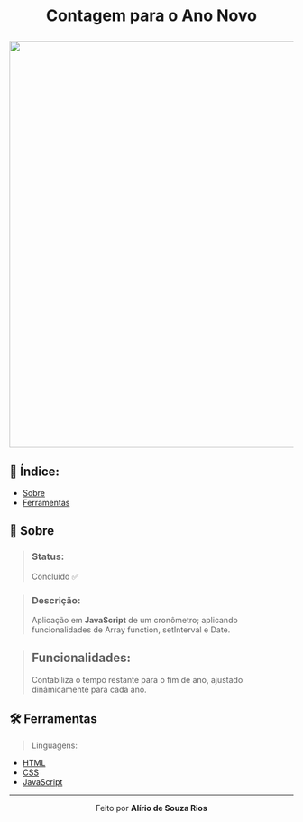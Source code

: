 <!-- HEADER -->
<h1 align="center">
    <p>Contagem para o Ano Novo</p> 
    <img src="https://cdn.discordapp.com/attachments/958785083630841856/1014006237127507989/countdown.gif" width="720px"> 
</h1>

<!-- INDEX -->
<h2>📇 Índice:</h2>

- [Sobre](#-sobre)
- [Ferramentas](#%EF%B8%8F-ferramentas)

<!-- INFO -->
<h2>📝 Sobre</h2>

> ### Status:
> Concluído ✅

> ### Descrição:
> Aplicação em **JavaScript** de um cronômetro; aplicando funcionalidades de Array function, setInterval e Date.

> ## Funcionalidades:
> Contabiliza o tempo restante para o fim de ano, ajustado dinâmicamente para cada ano.

<!-- TOOLS -->
<h2>🛠️ Ferramentas</h2>

> Linguagens:

- [HTML](https://developer.mozilla.org/pt-BR/docs/Web/HTML)
- [CSS](https://developer.mozilla.org/en-US/docs/Web/CSS)
- [JavaScript](https://www.ecma-international.org)

<hr>

<!-- DONE BY -->
<p align="center">Feito por <strong>Alírio de Souza Rios</strong><br><br></p>
